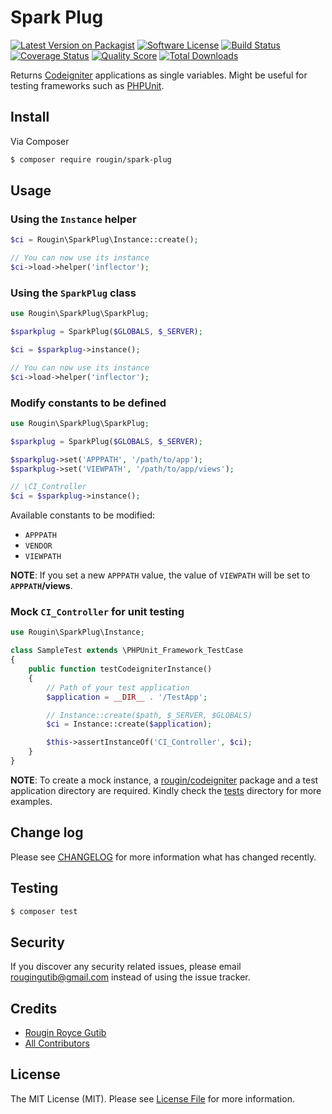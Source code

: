 # Spark Plug

[![Latest Version on Packagist][ico-version]][link-packagist]
[![Software License][ico-license]](LICENSE.md)
[![Build Status][ico-travis]][link-travis]
[![Coverage Status][ico-scrutinizer]][link-scrutinizer]
[![Quality Score][ico-code-quality]][link-code-quality]
[![Total Downloads][ico-downloads]][link-downloads]

Returns [Codeigniter](https://codeigniter.com/) applications as single variables. Might be useful for testing frameworks such as [PHPUnit](https://phpunit.de/).

## Install

Via Composer

``` bash
$ composer require rougin/spark-plug
```

## Usage

### Using the `Instance` helper

``` php
$ci = Rougin\SparkPlug\Instance::create();

// You can now use its instance
$ci->load->helper('inflector');
```

### Using the `SparkPlug` class

``` php
use Rougin\SparkPlug\SparkPlug;

$sparkplug = SparkPlug($GLOBALS, $_SERVER);

$ci = $sparkplug->instance();

// You can now use its instance
$ci->load->helper('inflector');
```

### Modify constants to be defined

``` php
use Rougin\SparkPlug\SparkPlug;

$sparkplug = SparkPlug($GLOBALS, $_SERVER);

$sparkplug->set('APPPATH', '/path/to/app');
$sparkplug->set('VIEWPATH', '/path/to/app/views');

// \CI_Controller
$ci = $sparkplug->instance();
```

Available constants to be modified:

* `APPPATH`
* `VENDOR`
* `VIEWPATH`

**NOTE**: If you set a new `APPPATH` value, the value of `VIEWPATH` will be set to **`APPPATH`/views**.

### Mock `CI_Controller` for unit testing

``` php
use Rougin\SparkPlug\Instance;

class SampleTest extends \PHPUnit_Framework_TestCase
{
    public function testCodeigniterInstance()
    {
        // Path of your test application
        $application = __DIR__ . '/TestApp';

        // Instance::create($path, $_SERVER, $GLOBALS)
        $ci = Instance::create($application);

        $this->assertInstanceOf('CI_Controller', $ci);
    }
}
```

**NOTE**: To create a mock instance, a [rougin/codeigniter](https://github.com/rougin/codeigniter) package and a test application directory are required. Kindly check the [tests](https://github.com/rougin/spark-plug/tree/master/tests) directory for more examples.

## Change log

Please see [CHANGELOG](CHANGELOG.md) for more information what has changed recently.

## Testing

``` bash
$ composer test
```

## Security

If you discover any security related issues, please email rougingutib@gmail.com instead of using the issue tracker.

## Credits

- [Rougin Royce Gutib][link-author]
- [All Contributors][link-contributors]

## License

The MIT License (MIT). Please see [License File](LICENSE.md) for more information.

[ico-version]: https://img.shields.io/packagist/v/rougin/spark-plug.svg?style=flat-square
[ico-license]: https://img.shields.io/badge/license-MIT-brightgreen.svg?style=flat-square
[ico-travis]: https://img.shields.io/travis/rougin/spark-plug/master.svg?style=flat-square
[ico-scrutinizer]: https://img.shields.io/scrutinizer/coverage/g/rougin/spark-plug.svg?style=flat-square
[ico-code-quality]: https://img.shields.io/scrutinizer/g/rougin/spark-plug.svg?style=flat-square
[ico-downloads]: https://img.shields.io/packagist/dt/rougin/spark-plug.svg?style=flat-square

[link-packagist]: https://packagist.org/packages/rougin/spark-plug
[link-travis]: https://travis-ci.org/rougin/spark-plug
[link-scrutinizer]: https://scrutinizer-ci.com/g/rougin/spark-plug/code-structure
[link-code-quality]: https://scrutinizer-ci.com/g/rougin/spark-plug
[link-downloads]: https://packagist.org/packages/rougin/spark-plug
[link-author]: https://github.com/rougin
[link-contributors]: ../../contributors